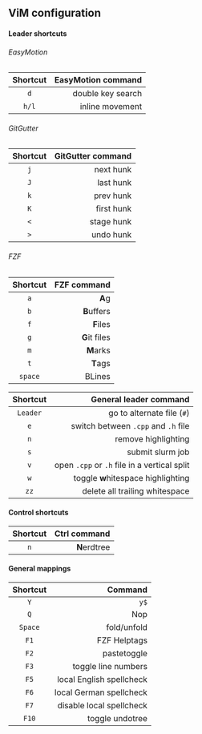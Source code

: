 ## ViM configuration

#### Leader shortcuts

###### EasyMotion

**Shortcut** | **EasyMotion command**
:----: | ----:
`d` | double key search
`h/l` | inline movement

###### GitGutter

**Shortcut** | **GitGutter command**
:----: | ----:
`j` | next hunk
`J` | last hunk
`k` | prev hunk
`K` | first hunk
`<` | stage hunk
`>`  | undo hunk


###### FZF
**Shortcut** | **FZF command**
:----: | ----:
`a` | **A**g
`b` | **B**uffers
`f` | **F**iles
`g` | **G**it files
`m` | **M**arks
`t` | **T**ags
`space` | BLines


**Shortcut** | **General leader command**
:----: | ----:
`Leader` | go to alternate file (`#`)
`e` | switch between `.cpp` and `.h` file
`n` | remove highlighting
`s` | submit slurm job
`v` | open `.cpp` or `.h` file in a vertical split
`w` | toggle **w**hitespace highlighting
`zz` | delete all trailing whitespace

#### Control shortcuts

**Shortcut** | **Ctrl command**
:----: | ----:
`n` | **N**erdtree

#### General mappings

**Shortcut** | **Command**
:----: | ----:
`Y` | `y$`
`Q` | Nop
`Space` | fold/unfold
`F1` | FZF Helptags
`F2` | pastetoggle
`F3` | toggle line numbers
`F5` | local English spellcheck
`F6` | local German spellcheck
`F7` | disable local spellcheck
`F10` | toggle undotree
